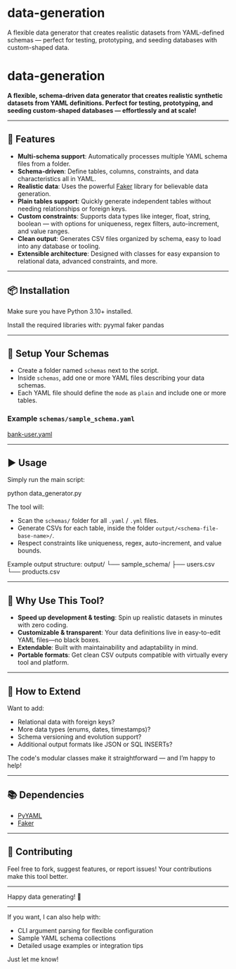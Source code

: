 # data-generation
A flexible data generator that creates realistic datasets from YAML-defined schemas — perfect for testing, prototyping, and seeding databases with custom-shaped data.
# data-generation

**A flexible, schema-driven data generator that creates realistic synthetic datasets from YAML definitions. Perfect for testing, prototyping, and seeding custom-shaped databases — effortlessly and at scale!**

***

## 🚀 Features

- **Multi-schema support**: Automatically processes multiple YAML schema files from a folder.
- **Schema-driven**: Define tables, columns, constraints, and data characteristics all in YAML.
- **Realistic data**: Uses the powerful [Faker](https://faker.readthedocs.io/) library for believable data generation.
- **Plain tables support**: Quickly generate independent tables without needing relationships or foreign keys.
- **Custom constraints**: Supports data types like integer, float, string, boolean — with options for uniqueness, regex filters, auto-increment, and value ranges.
- **Clean output**: Generates CSV files organized by schema, easy to load into any database or tooling.
- **Extensible architecture**: Designed with classes for easy expansion to relational data, advanced constraints, and more.

***

## 📦 Installation

Make sure you have Python 3.10+ installed.

Install the required libraries with:
pyymal
faker
pandas

***

## 📁 Setup Your Schemas

- Create a folder named `schemas` next to the script.
- Inside `schemas`, add one or more YAML files describing your data schemas.
- Each YAML file should define the `mode` as `plain` and include one or more tables.

### Example `schemas/sample_schema.yaml`
[bank-user.yaml](schemas/bank-user.yaml)


***

## ▶️ Usage

Simply run the main script:

python data_generator.py



The tool will:

- Scan the `schemas/` folder for all `.yaml` / `.yml` files.
- Generate CSVs for each table, inside the folder `output/<schema-file-base-name>/`.
- Respect constraints like uniqueness, regex, auto-increment, and value bounds.

Example output structure:
output/
└── sample_schema/
├── users.csv
└── products.csv



***

## 🎯 Why Use This Tool?

- **Speed up development & testing**: Spin up realistic datasets in minutes with zero coding.
- **Customizable & transparent**: Your data definitions live in easy-to-edit YAML files—no black boxes.
- **Extendable**: Built with maintainability and adaptability in mind.
- **Portable formats**: Get clean CSV outputs compatible with virtually every tool and platform.

***

## 🔧 How to Extend

Want to add:

- Relational data with foreign keys?
- More data types (enums, dates, timestamps)?
- Schema versioning and evolution support?
- Additional output formats like JSON or SQL INSERTs?

The code's modular classes make it straightforward — and I’m happy to help!

***

## 📚 Dependencies

- [PyYAML](https://pyyaml.org/)
- [Faker](https://faker.readthedocs.io/en/master/)

***

## 🙏 Contributing

Feel free to fork, suggest features, or report issues! Your contributions make this tool better.

***

Happy data generating! 🎉

***

If you want, I can also help with:

- CLI argument parsing for flexible configuration
- Sample YAML schema collections
- Detailed usage examples or integration tips

Just let me know!


